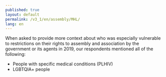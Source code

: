 ```yaml
---
published: true
layout: default
permalink: /v3_1/en/assembly/MHL/
lang: en
---
```

When asked to provide more context about who was especially vulnerable to restrictions on their rights to assembly and association by the government or its agents in 2019, our respondents mentioned all of the following: 

- People with specific medical conditions (PLHIV) 
- LGBTQIA+ people
